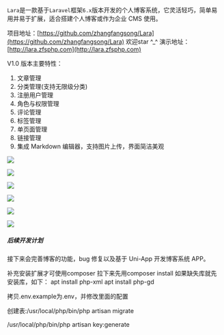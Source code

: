 `Lara`是一款基于`Laravel`框架`6.x`版本开发的个人博客系统，它灵活轻巧，简单易用并易于扩展，适合搭建个人博客或作为企业 CMS 使用。

项目地址：[https://github.com/zhangfangsong/Lara](https://github.com/zhangfangsong/Lara) 欢迎star ^_^
演示地址：[http://lara.zfsphp.com](http://lara.zfsphp.com)


V1.0 版本主要特性：

 1. 文章管理
 2. 分类管理(支持无限级分类)
 3. 注册用户管理
 4. 角色与权限管理
 5. 评论管理
 6. 标签管理
 7. 单页面管理
 8. 链接管理
 9. 集成 Markdown 编辑器，支持图片上传，界面简洁美观

![](https://www.zfsphp.com/uploads/images/editor/202008/1598348800.png)

![](https://www.zfsphp.com/uploads/images/editor/202008/1598348835.png)

![](https://www.zfsphp.com/uploads/images/editor/202008/1598348867.png)

![](https://www.zfsphp.com/uploads/images/editor/202008/1598348882.png)

![](https://www.zfsphp.com/uploads/images/editor/202008/1598348898.png)

![](https://www.zfsphp.com/uploads/images/editor/202008/1598348912.png)

##### 后续开发计划

接下来会完善博客的功能，bug 修复以及基于 Uni-App 开发博客系统 APP。



补充安装扩展才可使用composer
拉下来先用composer install
如果缺失库就先安装库，如下：
apt install php-xml
apt install php-gd

拷贝.env.example为.env，并修改里面的配置

创建表:/usr/local/php/bin/php artisan migrate

/usr/local/php/bin/php artisan key:generate


